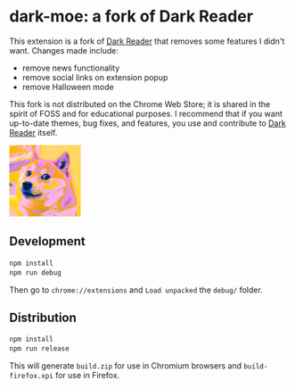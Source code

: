 # dark-moe: a fork of Dark Reader

This extension is a fork of [Dark Reader](https://github.com/darkreader/darkreader) that removes some features I didn't want. Changes made include:

 - remove news functionality
 - remove social links on extension popup
 - remove Halloween mode

This fork is not distributed on the Chrome Web Store; it is shared in the spirit of FOSS and for educational purposes. I recommend that if you want up-to-date themes, bug fixes, and features, you use and contribute to [Dark Reader](https://github.com/darkreader/darkreader) itself.

![glitch doge](src/icons/dr_128.png)

## Development

```bash
npm install
npm run debug
```

Then go to `chrome://extensions` and `Load unpacked` the `debug/` folder.


## Distribution

```bash
npm install
npm run release
```

This will generate `build.zip` for use in Chromium browsers and `build-firefox.xpi` for use in Firefox.
